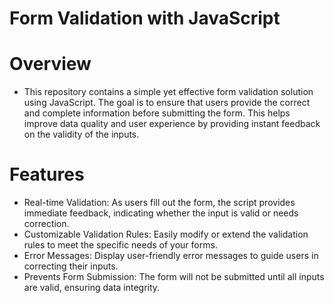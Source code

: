 # Form Validation with JavaScript
# Overview
- This repository contains a simple yet effective form validation solution using JavaScript. The goal is to ensure that users provide the correct and complete information before submitting the form. This helps improve data quality and user experience by providing instant feedback on the validity of the inputs.

# Features
- Real-time Validation: As users fill out the form, the script provides immediate feedback, indicating whether the input is valid or needs correction.
- Customizable Validation Rules: Easily modify or extend the validation rules to meet the specific needs of your forms.
- Error Messages: Display user-friendly error messages to guide users in correcting their inputs.
- Prevents Form Submission: The form will not be submitted until all inputs are valid, ensuring data integrity.
